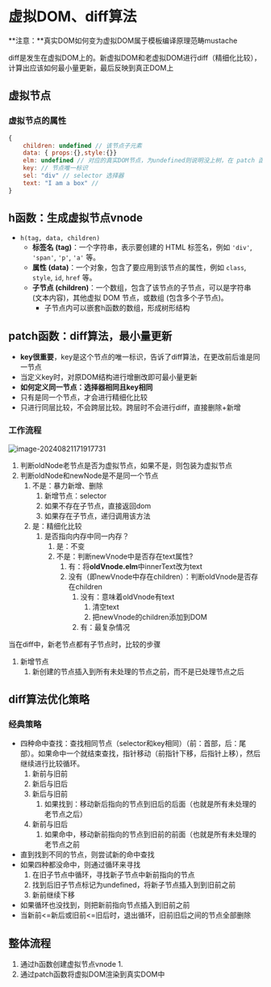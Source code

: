 # 虚拟DOM、diff算法

**注意：**真实DOM如何变为虚拟DOM属于模板编译原理范畴mustache

diff是发生在虚拟DOM上的。新虚拟DOM和老虚拟DOM进行diff（精细化比较），计算出应该如何最小量更新，最后反映到真正DOM上



## 虚拟节点

### 虚拟节点的属性

```js
{
    children: undefined // 该节点子元素
    data: { props:{},style:{}}
    elm: undefined // 对应的真实DOM节点，为undefined则说明没上树，在 patch 函数执行后才会被赋值
    key: // 节点唯一标识
    sel: "div" // selector 选择器
    text: "I am a box" //
}
```

## h函数：生成虚拟节点vnode

- `h(tag, data, children)`
  - **标签名 (tag)**：一个字符串，表示要创建的 HTML 标签名，例如 `'div'`, `'span'`, `'p'`, `'a'` 等。
  - **属性 (data)**：一个对象，包含了要应用到该节点的属性，例如 `class`, `style`, `id`, `href` 等。
  - **子节点 (children)**：一个数组，包含了该节点的子节点，可以是字符串 (文本内容)，其他虚拟 DOM 节点，或数组 (包含多个子节点)。
    - 子节点内可以嵌套h函数的数组，形成树形结构

## patch函数：diff算法，最小量更新

- **key很重要**，key是这个节点的唯一标识，告诉了diff算法，在更改前后谁是同一节点
- 当定义key时，对原DOM结构进行增删改即可最小量更新
- **如何定义同一节点：选择器相同且key相同**
- 只有是同一个节点，才会进行精细化比较
- 只进行同层比较，不会跨层比较。跨层时不会进行diff，直接删除+新增

### 工作流程

![image-20240821171917731](C:\Users\12604\AppData\Roaming\Typora\typora-user-images\image-20240821171917731.png)

1. 判断oldNode老节点是否为虚拟节点，如果不是，则包装为虚拟节点
2. 判断oldNode和newNode是不是同一个节点
   1. 不是：暴力新增、删除
      1. 新增节点：selector
      2. 如果不存在子节点，直接返回dom
      3. 如果存在子节点，递归调用该方法 
   2. 是：精细化比较
      1. 是否指向内存中同一内存？
         1. 是：不变
         2. 不是：判断newVnode中是否存在text属性?
            1. 有：将**oldVnode.elm**中innerText改为text
            2. 没有（即newVnode中存在children）：判断oldVnode是否存在children
               1. 没有：意味着oldVnode有text
                  1. 清空text
                  2. 把newVnode的children添加到DOM
               2. 有：最复杂情况

当在diff中，新老节点都有子节点时，比较的步骤

1. 新增节点
   1. 新创建的节点插入到所有未处理的节点之前，而不是已处理节点之后

## diff算法优化策略

### 经典策略

- 四种命中查找：查找相同节点（selector和key相同）（前：首部，后：尾部）。如果命中一个就结束查找，指针移动（前指针下移，后指针上移），然后继续进行比较循环。
  1. 新前与旧前
  2. 新后与旧后
  3. 新后与旧前
     1. 如果找到：移动新后指向的节点到旧后的后面（也就是所有未处理的老节点之后）
  4. 新前与旧后
     1. 如果命中，移动新前指向的节点到旧前的前面（也就是所有未处理的老节点之前
- 直到找到不同的节点，则尝试新的命中查找
- 如果四种都没命中，则通过循环来寻找
  1. 在旧子节点中循环，寻找新子节点中新前指向的节点
  2. 找到后旧子节点标记为undefined，将新子节点插入到到旧前之前
  3. 新前继续下移
- 如果循环也没找到，则把新前指向节点插入到旧前之前
- 当新前<=新后或旧前<=旧后时，退出循环，旧前旧后之间的节点全部删除

## 整体流程

1. 通过h函数创建虚拟节点vnode
   1. 
2. 通过patch函数将虚拟DOM渲染到真实DOM中
